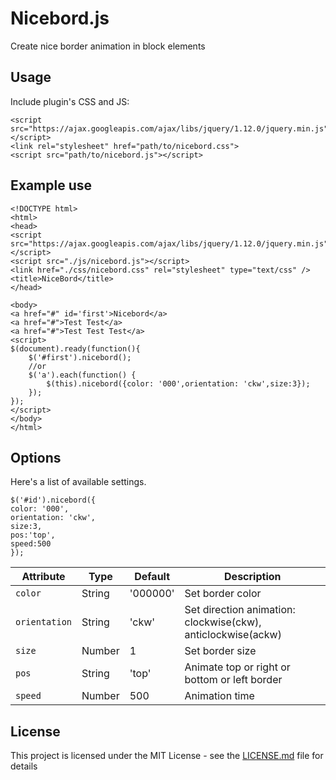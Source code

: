 # Nicebord.js

Create nice border animation in block elements

## Usage

Include plugin's CSS and JS:
```
<script src="https://ajax.googleapis.com/ajax/libs/jquery/1.12.0/jquery.min.js"></script>
<link rel="stylesheet" href="path/to/nicebord.css">
<script src="path/to/nicebord.js"></script>
```
## Example use
```
<!DOCTYPE html>
<html>
<head>
<script src="https://ajax.googleapis.com/ajax/libs/jquery/1.12.0/jquery.min.js"></script>
<script src="./js/nicebord.js"></script>
<link href="./css/nicebord.css" rel="stylesheet" type="text/css" />
<title>NiceBord</title>
</head>

<body>
<a href="#" id='first'>Nicebord</a>
<a href="#">Test Test</a>
<a href="#">Test Test Test</a>
<script>
$(document).ready(function(){
	$('#first').nicebord();
	//or
	$('a').each(function() {
		$(this).nicebord({color: '000',orientation: 'ckw',size:3});
	});
});
</script>
</body>
</html>
```
## Options
Here's a list of available settings.
```
$('#id').nicebord({
color: '000',
orientation: 'ckw',
size:3,
pos:'top',
speed:500
});
```
| Attribute | Type | Default | Description
| --- | --- | --- | --- |
| `color` | String | '000000' | Set border color |
| `orientation` | String | 'ckw' | Set direction animation: clockwise(ckw), anticlockwise(ackw) |
| `size` | Number | 1 | Set border size |
| `pos` | String | 'top' | Animate top or right or bottom or left border |
| `speed` | Number | 500 | Animation time |
## License

This project is licensed under the MIT License - see the [LICENSE.md](LICENSE.md) file for details

